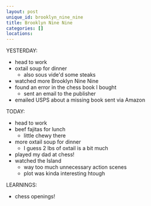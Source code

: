 ```yaml
---
layout: post
unique_id: brooklyn_nine_nine
title: Brooklyn Nine Nine
categories: []
locations: 
---
```


YESTERDAY:
* head to work
* oxtail soup for dinner
  * also sous vide'd some steaks
* watched more Brooklyn Nine Nine
* found an error in the chess book I bought
  * sent an email to the publisher
* emailed USPS about a missing book sent via Amazon

TODAY:
* head to work
* beef fajitas for lunch
  * little chewy there
* more oxtail soup for dinner
  * I guess 2 lbs of oxtail is a bit much
* played my dad at chess!
* watched the Island
  * way too much unnecessary action scenes
  * plot was kinda interesting htough

LEARNINGS:
* chess openings!

